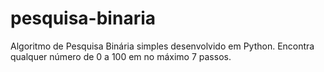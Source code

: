 # pesquisa-binaria
<p>Algoritmo de Pesquisa Binária simples desenvolvido em Python. Encontra qualquer número de 0 a 100 em no máximo 7 passos.</p>
